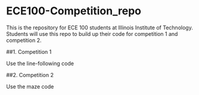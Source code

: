 # ECE100-Competition_repo
This is the repository for ECE 100 students at Illinois Institute of Technology. Students will use this repo to build up their code for competition 1 and competition 2.

##1. Competition 1
  
  Use the line-following code
  
##2. Competition 2
  
  Use the maze code
